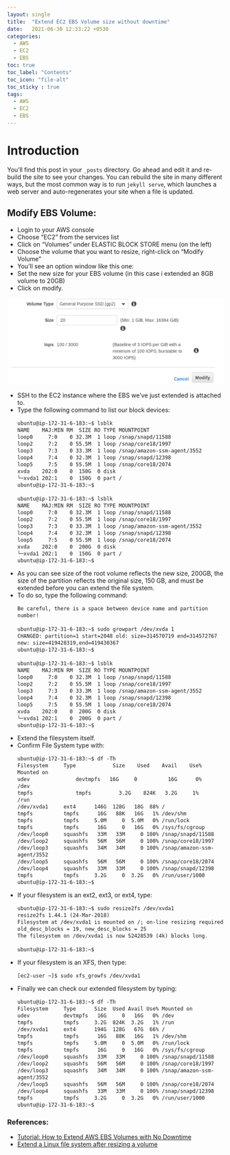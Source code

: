 ```yaml
---
layout: single
title:  "Extend EC2 EBS Volume size without downtime"
date:   2021-06-30 12:33:22 +0530
categories:
  - AWS
  - EC2
  - EBS
toc: true
toc_label: "Contents"
toc_icon: "file-alt"
toc_sticky : true
tags:
  - AWS
  - EC2
  - EBS
---
```



# Introduction
You’ll find this post in your `_posts` directory. Go ahead and edit it and re-build the site to see your changes. You can rebuild the site in many different ways, but the most common way is to run `jekyll serve`, which launches a web server and auto-regenerates your site when a file is updated.

## Modify EBS Volume:
* Login to your AWS console
* Choose “EC2” from the services list
* Click on “Volumes” under ELASTIC BLOCK STORE menu (on the left)
* Choose the volume that you want to resize, right-click on “Modify Volume”
* You’ll see an option window like this one:
* Set the new size for your EBS volume (in this case i extended an 8GB volume to 20GB)
* Click on modify.

![Modify EBS Volume](/assets/images/Extend_EC2_EBS_Volume_size.png)

* SSH to the EC2 instance where the EBS we’ve just extended is attached to.
* Type the following command to list our block devices:
  ```
  ubuntu@ip-172-31-6-183:~$ lsblk
  NAME    MAJ:MIN RM  SIZE RO TYPE MOUNTPOINT
  loop0     7:0    0 32.3M  1 loop /snap/snapd/11588
  loop2     7:2    0 55.5M  1 loop /snap/core18/1997 
  loop3     7:3    0 33.3M  1 loop /snap/amazon-ssm-agent/3552 
  loop4     7:4    0 32.3M  1 loop /snap/snapd/12398 
  loop5     7:5    0 55.5M  1 loop /snap/core18/2074 
  xvda    202:0    0  150G  0 disk  
  └─xvda1 202:1    0  150G  0 part / 
  ubuntu@ip-172-31-6-183:~$ 

  ubuntu@ip-172-31-6-183:~$ lsblk 
  NAME    MAJ:MIN RM  SIZE RO TYPE MOUNTPOINT 
  loop0     7:0    0 32.3M  1 loop /snap/snapd/11588 
  loop2     7:2    0 55.5M  1 loop /snap/core18/1997 
  loop3     7:3    0 33.3M  1 loop /snap/amazon-ssm-agent/3552 
  loop4     7:4    0 32.3M  1 loop /snap/snapd/12398 
  loop5     7:5    0 55.5M  1 loop /snap/core18/2074 
  xvda    202:0    0  200G  0 disk  
  └─xvda1 202:1    0  150G  0 part / 
  ubuntu@ip-172-31-6-183:~$
  ```
* As you can see size of the root volume reflects the new size, 200GB, the size of the partition reflects the original size, 150 GB, and must be extended before you can extend the file system.
* To do so, type the following command: 
  ```
  Be careful, there is a space between device name and partition number! 

  ubuntu@ip-172-31-6-183:~$ sudo growpart /dev/xvda 1 
  CHANGED: partition=1 start=2048 old: size=314570719 end=314572767 new: size=419428319,end=419430367 
  ubuntu@ip-172-31-6-183:~$ 

  ubuntu@ip-172-31-6-183:~$ lsblk 
  NAME    MAJ:MIN RM  SIZE RO TYPE MOUNTPOINT 
  loop0     7:0    0 32.3M  1 loop /snap/snapd/11588 
  loop2     7:2    0 55.5M  1 loop /snap/core18/1997 
  loop3     7:3    0 33.3M  1 loop /snap/amazon-ssm-agent/3552 
  loop4     7:4    0 32.3M  1 loop /snap/snapd/12398 
  loop5     7:5    0 55.5M  1 loop /snap/core18/2074 
  xvda    202:0    0  200G  0 disk  
  └─xvda1 202:1    0  200G  0 part / 
  ubuntu@ip-172-31-6-183:~$
  ```
* Extend the filesystem itself.
* Confirm File System type with:
  ```
  ubuntu@ip-172-31-6-183:~$ df -Th 
  Filesystem     Type            Size    Used    Avail    Use%    Mounted on 
  udev               devtmpfs   16G     0          16G      0%        /dev 
  tmpfs              tmpfs         3.2G    824K   3.2G     1%        /run 
  /dev/xvda1     ext4      146G  128G   18G  88% / 
  tmpfs          tmpfs      16G   88K   16G   1% /dev/shm 
  tmpfs          tmpfs     5.0M     0  5.0M   0% /run/lock 
  tmpfs          tmpfs      16G     0   16G   0% /sys/fs/cgroup 
  /dev/loop0     squashfs   33M   33M     0 100% /snap/snapd/11588 
  /dev/loop2     squashfs   56M   56M     0 100% /snap/core18/1997 
  /dev/loop3     squashfs   34M   34M     0 100% /snap/amazon-ssm-agent/3552 
  /dev/loop5     squashfs   56M   56M     0 100% /snap/core18/2074 
  /dev/loop4     squashfs   33M   33M     0 100% /snap/snapd/12398 
  tmpfs          tmpfs     3.2G     0  3.2G   0% /run/user/1000 
  ubuntu@ip-172-31-6-183:~$
  ```
* If your filesystem is an ext2, ext3, or ext4, type:
  ```
  ubuntu@ip-172-31-6-183:~$ sudo resize2fs /dev/xvda1  
  resize2fs 1.44.1 (24-Mar-2018) 
  Filesystem at /dev/xvda1 is mounted on /; on-line resizing required 
  old_desc_blocks = 19, new_desc_blocks = 25 
  The filesystem on /dev/xvda1 is now 52428539 (4k) blocks long. 

  ubuntu@ip-172-31-6-183:~$
  ```
* If your filesystem is an XFS, then type:
  ```
  [ec2-user ~]$ sudo xfs_growfs /dev/xvda1
  ```
* Finally we can check our extended filesystem by typing:
  ```
  ubuntu@ip-172-31-6-183:~$ df -Th 
  Filesystem     Type      Size  Used Avail Use% Mounted on 
  udev           devtmpfs   16G     0   16G   0% /dev 
  tmpfs          tmpfs     3.2G  824K  3.2G   1% /run 
  /dev/xvda1     ext4      194G  128G   67G  66% / 
  tmpfs          tmpfs      16G   88K   16G   1% /dev/shm 
  tmpfs          tmpfs     5.0M     0  5.0M   0% /run/lock 
  tmpfs          tmpfs      16G     0   16G   0% /sys/fs/cgroup 
  /dev/loop0     squashfs   33M   33M     0 100% /snap/snapd/11588 
  /dev/loop2     squashfs   56M   56M     0 100% /snap/core18/1997 
  /dev/loop3     squashfs   34M   34M     0 100% /snap/amazon-ssm-agent/3552 
  /dev/loop5     squashfs   56M   56M     0 100% /snap/core18/2074 
  /dev/loop4     squashfs   33M   33M     0 100% /snap/snapd/12398 
  tmpfs          tmpfs     3.2G     0  3.2G   0% /run/user/1000 
  ubuntu@ip-172-31-6-183:~$
  ```
### References:
* [Tutorial: How to Extend AWS EBS Volumes with No Downtime][Tutorial: How to Extend AWS EBS Volumes with No Downtime]
* [Extend a Linux file system after resizing a volume][Extend a Linux file system after resizing a volume]


[Tutorial: How to Extend AWS EBS Volumes with No Downtime]: https://medium.com/geekculture/tutorial-how-to-extend-aws-ebs-volumes-with-no-downtime-ec7d9e82426e
[Extend a Linux file system after resizing a volume]: https://docs.aws.amazon.com/AWSEC2/latest/UserGuide/recognize-expanded-volume-linux.html?icmpid=docs_ec2_console
